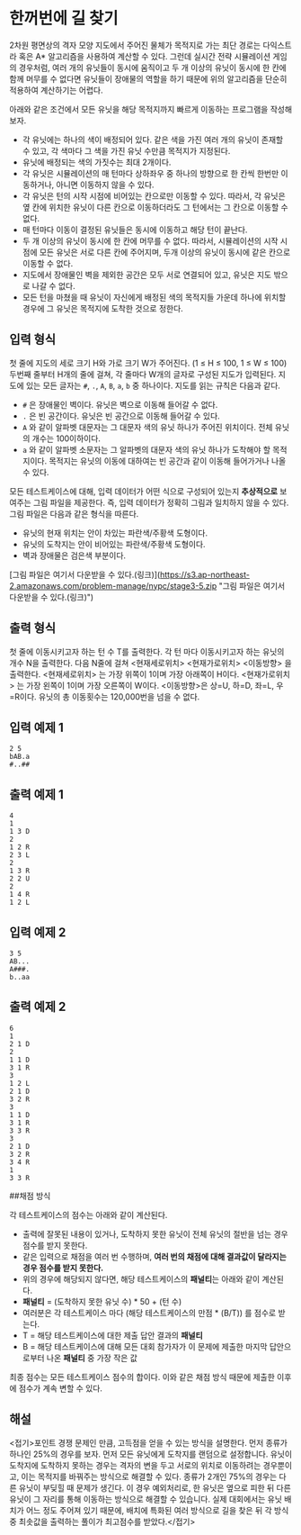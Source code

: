 # 한꺼번에 길 찾기

2차원 평면상의 격자 모양 지도에서 주어진 물체가 목적지로 가는 최단 경로는 다익스트라 혹은 A\* 알고리즘을 사용하여 계산할 수 있다. 그런데 실시간 전략 시뮬레이션 게임의 경우처럼, 여러 개의 유닛들이 동시에 움직이고 두 개 이상의 유닛이 동시에 한 칸에 함께 머무를 수 없다면 유닛들이 장애물의 역할을 하기 때문에 위의 알고리즘을 단순히 적용하여 계산하기는 어렵다.

아래와 같은 조건에서 모든 유닛을 해당 목적지까지 빠르게 이동하는 프로그램을 작성해 보자.
- 각 유닛에는 하나의 색이 배정되어 있다. 같은 색을 가진 여러 개의 유닛이 존재할 수 있고, 각 색마다 그 색을 가진 유닛 수만큼 목적지가 지정된다. 
- 유닛에 배정되는 색의 가짓수는 최대 2개이다.
- 각 유닛은 시뮬레이션의 매 턴마다 상하좌우 중 하나의 방향으로 한 칸씩 한번만 이동하거나, 아니면 이동하지 않을 수 있다. 
- 각 유닛은 턴의 시작 시점에 비어있는 칸으로만 이동할 수 있다. 따라서, 각 유닛은 옆 칸에 위치한 유닛이 다른 칸으로 이동하더라도 그 턴에서는 그 칸으로 이동할 수 없다.
- 매 턴마다 이동이 결정된 유닛들은 동시에 이동하고 해당 턴이 끝난다.
- 두 개 이상의 유닛이 동시에 한 칸에 머무를 수 없다. 따라서, 시뮬레이션의 시작 시점에 모든 유닛은 서로 다른 칸에 주어지며, 두개 이상의 유닛이 동시에 같은 칸으로 이동할 수 없다.
- 지도에서 장애물인 벽을 제외한 공간은 모두 서로 연결되어 있고, 유닛은 지도 밖으로 나갈 수 없다.
- 모든 턴을 마쳤을 때 유닛이 자신에게 배정된 색의 목적지들 가운데 하나에 위치할 경우에 그 유닛은 목적지에 도착한 것으로 정한다.

## 입력 형식
첫 줄에 지도의 세로 크기 H와 가로 크기 W가 주어진다. (1 ≤ H ≤ 100, 1 ≤ W ≤ 100) 
두번째 줄부터 H개의 줄에 걸쳐, 각 줄마다 W개의 글자로 구성된 지도가 입력된다. 지도에 있는 모든 글자는 `#`, `.`, `A`, `B`, `a`, `b` 중 하나이다.
지도를 읽는 규칙은 다음과 같다.
- `#` 은 장애물인 벽이다. 유닛은 벽으로 이동해 들어갈 수 없다.
- `.` 은 빈 공간이다. 유닛은 빈 공간으로 이동해 들어갈 수 있다. 
- `A` 와 같이 알파벳 대문자는 그 대문자 색의 유닛 하나가 주어진 위치이다. 전체 유닛의 개수는 100이하이다.
- `a` 와 같이 알파벳 소문자는 그 알파벳의 대문자 색의 유닛 하나가 도착해야 할 목적지이다. 목적지는 유닛의 이동에 대하여는 빈 공간과 같이 이동해 들어가거나 나올 수 있다.

모든 테스트케이스에 대해, 입력 데이터가 어떤 식으로 구성되어 있는지 **추상적으로** 보여주는 그림 파일을 제공한다. 즉, 입력 데이터가 정확히 그림과 일치하지 않을 수 있다. 그림 파일은 다음과 같은 형식을 따른다.
- 유닛의 현재 위치는 안이 차있는 파란색/주황색 도형이다.
- 유닛의 도착지는 안이 비어있는 파란색/주황색 도형이다.
- 벽과 장애물은 검은색 부분이다.

[그림 파일은 여기서 다운받을 수 있다.(링크)](https://s3.ap-northeast-2.amazonaws.com/problem-manage/nypc/stage3-5.zip &quot;그림 파일은 여기서 다운받을 수 있다.(링크)&quot;)

## 출력 형식 
첫 줄에 이동시키고자 하는 턴 수 T를 출력한다.
각 턴 마다 이동시키고자 하는 유닛의 개수 N을 출력한다.
다음 N줄에 걸쳐 &lt;현재세로위치&gt; &lt;현재가로위치&gt; &lt;이동방향&gt; 을 출력한다.
&lt;현재세로위치&gt; 는 가장 위쪽이 1이며 가장 아래쪽이 H이다.
&lt;현재가로위치&gt; 는 가장 왼쪽이 1이며 가장 오른쪽이 W이다.
&lt;이동방향&gt;은 상=U, 하=D, 좌=L, 우=R이다.
유닛의 총 이동횟수는 120,000번을 넘을 수 없다.

## 입력 예제 1 
```
2 5
bAB.a
#..##
```

## 출력 예제 1 
```
4
1
1 3 D
2
1 2 R
2 3 L
2
1 3 R
2 2 U
2
1 4 R
1 2 L
```


## 입력 예제 2
```
3 5
AB...
A###.
b..aa
```

## 출력 예제 2
```
6
1
2 1 D
2
1 1 D
3 1 R
3
1 2 L
2 1 D
3 2 R
3
1 1 D
3 1 R
3 3 R
3
2 1 D
3 2 R
3 4 R
1
3 3 R 
```

##채점 방식 

각 테스트케이스의 점수는 아래와 같이 계산된다.
- 출력에 잘못된 내용이 있거나, 도착하지 못한 유닛이 전체 유닛의 절반을 넘는 경우 점수를 받지 못한다.
- 같은 입력으로 채점을 여러 번 수행하며, **여러 번의 채점에 대해 결과값이 달라지는 경우 점수를 받지 못한다.**
- 위의 경우에 해당되지 않다면, 해당 테스트케이스의 **패널티**는 아래와 같이 계산된다.
 - **패널티** = (도착하지 못한 유닛 수) \* 50 + (턴 수)
- 여러분은 각 테스트케이스 마다 (해당 테스트케이스의 만점 \*  (B/T)) 를 점수로 받는다.
 - T = 해당 테스트케이스에 대한 제출 답안 결과의 **패널티**
 - B = 해당 테스트케이스에 대해 모든 대회 참가자가 이 문제에 제출한 마지막 답안으로부터 나온 **패널티** 중 가장 작은 값

최종 점수는 모든 테스트케이스 점수의 합이다. 이와 같은 채점 방식 때문에 제출한 이후에 점수가 계속 변할 수 있다.




## 해설

<접기>포인트 경쟁 문제인 만큼, 고득점을 얻을 수 있는 방식을 설명한다. 먼저 종류가 하나인 25%의 경우를 보자. 먼저 모든 유닛에게 도착지를 랜덤으로 설정합니다. 유닛이 도착지에 도착하지 못하는 경우는 격자의 변을 두고 서로의 위치로 이동하려는 경우뿐이고, 이는 목적지를 바꿔주는 방식으로 해결할 수 있다. 종류가 2개인 75%의 경우는 다른 유닛이 부딪힐 때 문제가 생긴다. 이 경우 예외처리로, 한 유닛은 옆으로 피한 뒤 다른 유닛이 그 자리를 통해 이동하는 방식으로 해결할 수 있습니다. 실제 대회에서는 유닛 배치가 어느 정도 주어져 있기 때문에, 배치에 특화된 여러 방식으로 길을 찾은 뒤 각 방식 중 최솟값을  출력하는 풀이가 최고점수를 받았다.</접기>
